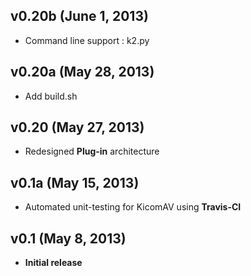 ## v0.20b (June 1, 2013)
- Command line support : k2.py

## v0.20a (May 28, 2013)
- Add build.sh

## v0.20 (May 27, 2013)
- Redesigned **Plug-in** architecture

## v0.1a (May 15, 2013)
- Automated unit-testing for KicomAV using **Travis-CI**

## v0.1 (May 8, 2013)
- **Initial release**